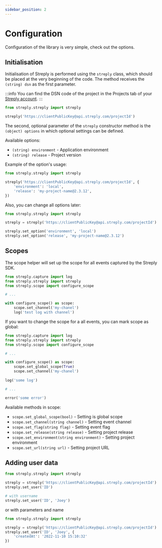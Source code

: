 ```yaml
---
sidebar_position: 2
---
```


# Configuration

Configuration of the library is very simple, check out the options.

## Initialisation

Initialisation of Streply is performed using the `streply` class, which should be placed at the very beginning of the code. The method receives the `(string) dsn` as the first parameter.

:::info
You can find the DSN code of the project in the Projects tab of your [Streply account](https://app.streply.com/projects).
:::

```python
from streply.streply import streply

streply('https://clientPublicKey@api.streply.com/projectId')
```

The second, optional parameter of the `streply` constructor method is the `(object) options` in which optional settings can be defined.

Available options:

- `(string) environment` - Application environment
- `(string) release` - Project version

Example of the option's usage:

```python
from streply.streply import streply

streply('https://clientPublicKey@api.streply.com/projectId', {
    'environment': 'local',
    'release': 'my-project-name@2.3.12',
})
```

Also, you can change all options later:

```python
from streply.streply import streply

streply = streply('https://clientPublicKey@api.streply.com/projectId')

streply.set_option('environment', 'local')
streply.set_option('release', 'my-project-name@2.3.12')
```

## Scopes

The scope helper will set up the scope for all events captured by the Streply SDK.

```python
from streply.capture import log
from streply.streply import streply
from streply.scope import configure_scope

# ...

with configure_scope() as scope:
    scope.set_channel('my-chanel')
    log('test log with channel')
```

If you want to change the scope for a all events, you can mark scope as global:

```python
from streply.capture import log
from streply.streply import streply
from streply.scope import configure_scope

# ...

with configure_scope() as scope:
    scope.set_global_scope(True)
    scope.set_channel('my-chanel')
    
log('some log')

# ...

error('some error')
```

Available methods in scope:

- `scope.set_global_scope(bool)` - Setting is global scope
- `scope.set_channel(string channel)` - Setting event channel
- `scope.set_flag(string flag)` - Setting event flag
- `scope.set_release(string release)` - Setting project release
- `scope.set_environment(string environment)` - Setting project environment
- `scope.set_url(string url)` - Setting project URL

## Adding user data

```python
from streply.streply import streply

streply = streply('https://clientPublicKey@api.streply.com/projectId')
streply.set_user('ID')

# with username
streply.set_user('ID', 'Joey')
```

or with parameters and name

```python
from streply.streply import streply

streply = streply('https://clientPublicKey@api.streply.com/projectId')
streply.set_user('ID', 'Joey', {
    'createdAt': '2022-11-10 15:10:32'
})
```